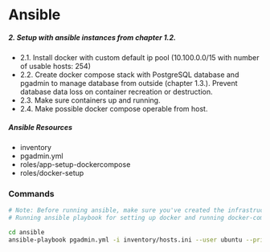# Ansible

##### 2. Setup with ansible instances from chapter 1.2.
 - 2.1. Install docker with custom default ip pool (10.100.0.0/15 with number of usable hosts: 254)
 - 2.2. Create docker compose stack with PostgreSQL database and pgadmin to manage database from outside (chapter 1.3.). Prevent database data loss on container recreation or destruction.
 - 2.3. Make sure containers up and running.
 - 2.4. Make possible docker compose operable from host.
##### Ansible Resources
  - inventory 
  - pgadmin.yml
  - roles/app-setup-dockercompose
  - roles/docker-setup

### Commands

```sh
# Note: Before running ansible, make sure you've created the infrastructure with terraform and terraform creates the inventory file at inventory/hosts.ini
# Running ansible playbook for setting up docker and running docker-compose with pgadmin and postgres services

cd ansible
ansible-playbook pgadmin.yml -i inventory/hosts.ini --user ubuntu --private-key /path/to/key/eistestweb.pem
```
